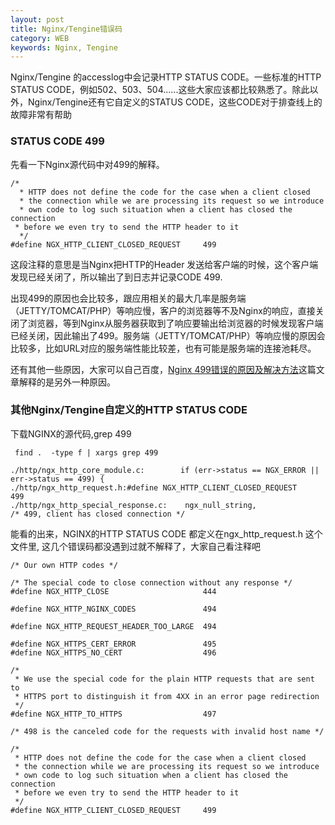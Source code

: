 ```yaml
---
layout: post
title: Nginx/Tengine错误码
category: WEB
keywords: Nginx, Tengine
---
```


Nginx/Tengine 的accesslog中会记录HTTP STATUS CODE。一些标准的HTTP STATUS CODE，例如502、503、504......这些大家应该都比较熟悉了。除此以外，Nginx/Tengine还有它自定义的STATUS CODE，这些CODE对于排查线上的故障非常有帮助

### STATUS CODE 499
先看一下Nginx源代码中对499的解释。

	/*
	  * HTTP does not define the code for the case when a client closed
	  * the connection while we are processing its request so we introduce
	  * own code to log such situation when a client has closed the connection
	 * before we even try to send the HTTP header to it
	  */
	#define NGX_HTTP_CLIENT_CLOSED_REQUEST     499
	
这段注释的意思是当Nginx把HTTP的Header 发送给客户端的时候，这个客户端发现已经关闭了，所以输出了到日志并记录CODE 499.

出现499的原因也会比较多，跟应用相关的最大几率是服务端（JETTY/TOMCAT/PHP）等响应慢，客户的浏览器等不及Nginx的响应，直接关闭了浏览器，等到Nginx从服务器获取到了响应要输出给浏览器的时候发现客户端已经关闭，因此输出了499。服务端（JETTY/TOMCAT/PHP）等响应慢的原因会比较多，比如URL对应的服务端性能比较差，也有可能是服务端的连接池耗尽。

还有其他一些原因，大家可以自己百度，[Nginx 499错误的原因及解决方法](http://wmcxy.iteye.com/blog/2026835?&from=androidqq)这篇文章解释的是另外一种原因。


### 其他Nginx/Tengine自定义的HTTP STATUS CODE
下载NGINX的源代码,grep 499

	 find .  -type f | xargs grep 499
	 
	./http/ngx_http_core_module.c:        if (err->status == NGX_ERROR || err->status == 499) {
	./http/ngx_http_request.h:#define NGX_HTTP_CLIENT_CLOSED_REQUEST     499
	./http/ngx_http_special_response.c:    ngx_null_string,                     /* 499, client has closed connection */ 
	
	
能看的出来，NGINX的HTTP STATUS CODE 都定义在ngx_http_request.h 这个文件里, 这几个错误码都没遇到过就不解释了，大家自己看注释吧


	/* Our own HTTP codes */

	/* The special code to close connection without any response */
	#define NGX_HTTP_CLOSE                     444

	#define NGX_HTTP_NGINX_CODES               494

	#define NGX_HTTP_REQUEST_HEADER_TOO_LARGE  494

	#define NGX_HTTPS_CERT_ERROR               495
	#define NGX_HTTPS_NO_CERT                  496

	/*
	 * We use the special code for the plain HTTP requests that are sent to
	 * HTTPS port to distinguish it from 4XX in an error page redirection
	 */
	#define NGX_HTTP_TO_HTTPS                  497

	/* 498 is the canceled code for the requests with invalid host name */

	/*
	 * HTTP does not define the code for the case when a client closed
	 * the connection while we are processing its request so we introduce
	 * own code to log such situation when a client has closed the connection
	 * before we even try to send the HTTP header to it
	 */
	#define NGX_HTTP_CLIENT_CLOSED_REQUEST     499

